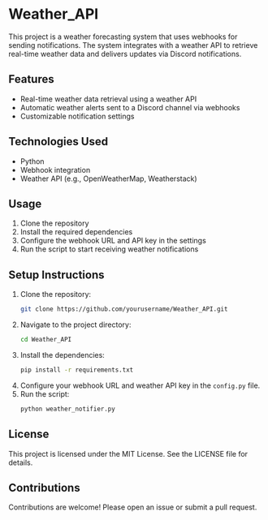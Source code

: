 # Weather_API

This project is a weather forecasting system that uses webhooks for sending notifications. The system integrates with a weather API to retrieve real-time weather data and delivers updates via Discord notifications.

## Features
- Real-time weather data retrieval using a weather API
- Automatic weather alerts sent to a Discord channel via webhooks
- Customizable notification settings

## Technologies Used
- Python
- Webhook integration
- Weather API (e.g., OpenWeatherMap, Weatherstack)

## Usage
1. Clone the repository
2. Install the required dependencies
3. Configure the webhook URL and API key in the settings
4. Run the script to start receiving weather notifications

## Setup Instructions
1. Clone the repository:
    ```bash
    git clone https://github.com/yourusername/Weather_API.git
    ```
2. Navigate to the project directory:
    ```bash
    cd Weather_API
    ```
3. Install the dependencies:
    ```bash
    pip install -r requirements.txt
    ```
4. Configure your webhook URL and weather API key in the `config.py` file.
5. Run the script:
    ```bash
    python weather_notifier.py
    ```

## License
This project is licensed under the MIT License. See the LICENSE file for details.

## Contributions
Contributions are welcome! Please open an issue or submit a pull request.

